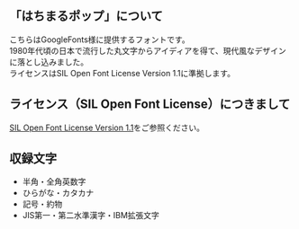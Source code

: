 <h2>「はちまるポップ」について</h2>
<p>こちらはGoogleFonts様に提供するフォントです。<br>
1980年代頃の日本で流行した丸文字からアイディアを得て、現代風なデザインに落とし込みました。<br>
ライセンスはSIL Open Font License Version 1.1に準拠します。</p>
<h2>ライセンス（SIL Open Font License）につきまして</h2>
<p><a href="https://ja.osdn.net/projects/opensource/wiki/SIL_Open_Font_License_1.1" target="_blank">SIL Open Font License Version 1.1</a>をご参照ください。</p>
<h2>収録文字</h2>
<ul>
    <li>半角・全角英数字</li>
    <li>ひらがな・カタカナ</li>
    <li>記号・約物</li>
    <li>JIS第一・第二水準漢字・IBM拡張文字</li>
</ul>
